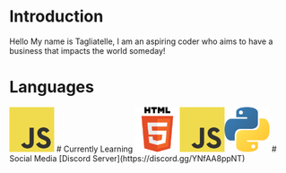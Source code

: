 # Introduction
Hello My name is Tagliatelle, I am an aspiring coder who aims to have a business that impacts the world someday!
# Languages
<img src="JavaScript.png" height = 80/>
# Currently Learning
<img src="HTML.png" height = 80/><img src="JavaScript.png" height = 80/><img src="Python.png" height = 80/>
# Social Media
 [Discord Server](https://discord.gg/YNfAA8ppNT)

